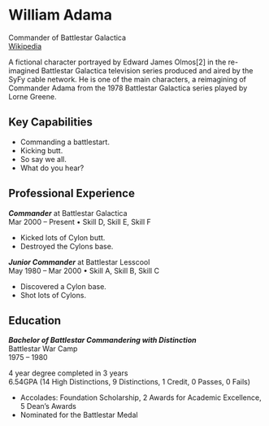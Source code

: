 # William Adama

Commander of Battlestar Galactica  
[Wikipedia](http://en.wikipedia.org/wiki/Adama_%28Battlestar_Galactica%29)

A fictional character portrayed by Edward James Olmos[2] in the re-imagined Battlestar Galactica television series produced and aired by the SyFy cable network. He is one of the main characters, a reimagining of Commander Adama from the 1978 Battlestar Galactica series played by Lorne Greene.

## Key Capabilities
* Commanding a battlestart.
* Kicking butt.
* So say we all.
* What do you hear?

## Professional Experience

***Commander*** at Battlestar Galactica  
Mar 2000 – Present • Skill D, Skill E, Skill F

  * Kicked lots of Cylon butt.
  * Destroyed the Cylons base.

***Junior Commander*** at Battlestar Lesscool  
May 1980 – Mar 2000 • Skill A, Skill B, Skill C

  * Discovered a Cylon base.
  * Shot lots of Cylons.

## Education

***Bachelor of Battlestar Commandering with Distinction***  
Battlestar War Camp  
1975 – 1980

4 year degree completed in 3 years  
6.54GPA (14 High Distinctions, 9 Distinctions, 1 Credit, 0 Passes, 0 Fails)

* Accolades: Foundation Scholarship, 2 Awards for Academic Excellence, 5 Dean’s Awards
* Nominated for the Battlestar Medal